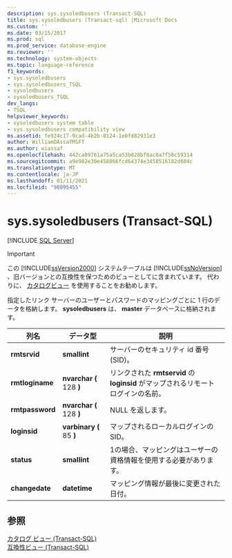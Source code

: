 ```yaml
---
description: sys.sysoledbusers (Transact-SQL)
title: sys.sysoledbusers (Transact-sql) |Microsoft Docs
ms.custom: ''
ms.date: 03/15/2017
ms.prod: sql
ms.prod_service: database-engine
ms.reviewer: ''
ms.technology: system-objects
ms.topic: language-reference
f1_keywords:
- sys.sysoledbusers
- sys.sysoledbusers_TSQL
- sysoledbusers
- sysoledbusers_TSQL
dev_langs:
- TSQL
helpviewer_keywords:
- sysoledbusers system table
- sys.sysoledbusers compatibility view
ms.assetid: fe924c17-9cad-4b2b-8124-1e0fd82931e3
author: WilliamDAssafMSFT
ms.author: wiassaf
ms.openlocfilehash: 442ca09761a75a5ca53b028bf8ac0a7f58c59314
ms.sourcegitcommit: a9e982e30e458866fcd64374e3458516182d604c
ms.translationtype: MT
ms.contentlocale: ja-JP
ms.lasthandoff: 01/11/2021
ms.locfileid: "98095455"
---
```

# <a name="syssysoledbusers-transact-sql"></a>sys.sysoledbusers (Transact-SQL)
[!INCLUDE [SQL Server](../../includes/applies-to-version/sqlserver.md)]

    
> [!IMPORTANT]  
>  この [!INCLUDE[ssVersion2000](../../includes/ssversion2000-md.md)] システムテーブルは [!INCLUDE[ssNoVersion](../../includes/ssnoversion-md.md)] 、旧バージョンとの互換性を保つためのビューとしてに含まれています。 代わりに、 [カタログビュー](../../relational-databases/system-catalog-views/catalog-views-transact-sql.md) を使用することをお勧めします。  
  
 指定したリンク サーバーのユーザーとパスワードのマッピングごとに 1 行のデータを格納します。 **sysoledbusers** は、 **master** データベースに格納されます。  
  
|列名|データ型|説明|  
|-----------------|---------------|-----------------|  
|**rmtsrvid**|**smallint**|サーバーのセキュリティ id 番号 (SID)。|  
|**rmtloginame**|**nvarchar (** 128 **)**|リンクされた **rmtservid** の **loginsid** がマップされるリモートログインの名前。|  
|**rmtpassword**|**nvarchar (** 128 **)**|NULL を返します。|  
|**loginsid**|**varbinary (** 85 **)**|マップされるローカルログインの SID。|  
|**status**|**smallint**|1の場合、マッピングはユーザーの資格情報を使用する必要があります。|  
|**changedate**|**datetime**|マッピング情報が最後に変更された日付。|  
  
## <a name="see-also"></a>参照  
 [カタログ ビュー &#40;Transact-SQL&#41;](../../relational-databases/system-catalog-views/catalog-views-transact-sql.md)   
 [互換性ビュー &#40;Transact-SQL&#41;](~/relational-databases/system-compatibility-views/system-compatibility-views-transact-sql.md)  
  
  
